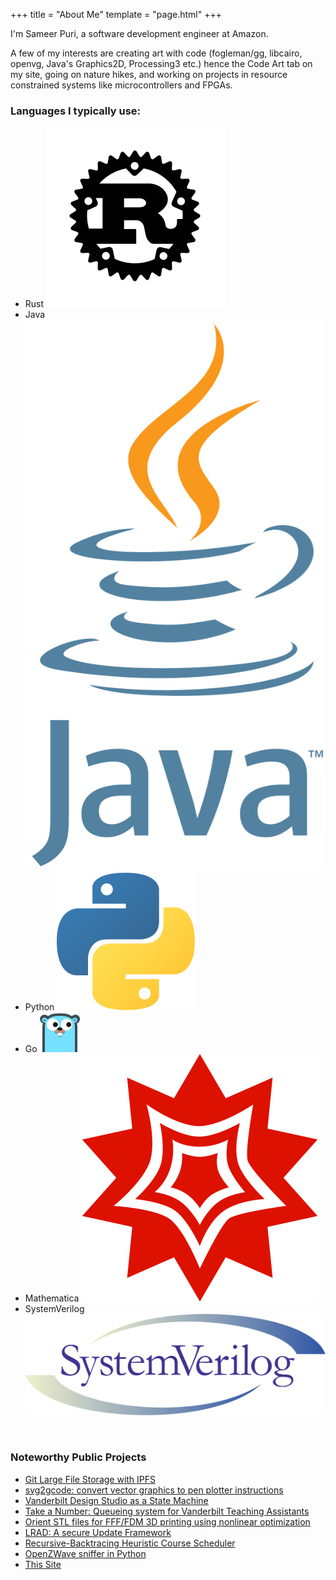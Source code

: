 +++
title = "About Me"
template = "page.html"
+++

I'm Sameer Puri, a software development engineer at Amazon.

A few of my interests are creating art with code (fogleman/gg, libcairo, openvg, Java's Graphics2D, Processing3 etc.) hence the Code Art tab on my site, going on nature hikes, and working on projects in resource constrained systems like microcontrollers and FPGAs.

### Languages I typically use:

<ul>
    <li>Rust
        <img src="rust.svg" class="ico">
    </li>
    <li>Java
        <img src="java.svg" class="ico">
    </li>
    <li>Python
        <img src="python.svg" class="ico">
    </li>
    <li>Go
        <img src="go.svg" class="ico">
    </li>
    <li>Mathematica
        <img src="mathematica.svg" class="ico">
    </li>
    <li>
        SystemVerilog
        <img src ="system_verilog.svg" class="ico">
    </li>
</ul>
<br>

<h3>Noteworthy Public Projects</h3>
<ul>
    <li>
        <a href="https://github.com/sameer-git-lfs-ipfs">Git Large File Storage with IPFS</a>
    </li>
    <li>
        <a href="https://github.com/sameer/svg2gcode">svg2gcode: convert vector graphics to pen plotter instructions</a>
    </li>
    <li>
        <a href="https://github.com/vanderbilt-design-studio/state-machine">Vanderbilt Design Studio as a State Machine</a>
    </li>
    <li>
    	<a href="https://github.com/take-a-number/frontend">Take a Number: Queueing system for Vanderbilt Teaching Assistants</a>
    </li>
    <li>
        <a href="https://github.com/sameer/orient-stl">Orient STL files for FFF/FDM 3D printing using nonlinear optimization</a>
    </li>
    <li>
    	<a href="https://github.com/sameer/lrad">LRAD: A secure Update Framework</a>
    </li>
    <li>
        <a href="https://github.com/sameer/degree-advisor">Recursive-Backtracing Heuristic Course Scheduler</a>
    </li>
    <li>
    	<a href="https://github.com/sameer/python-openzwave-sniffer">OpenZWave sniffer in Python</a>
    </li>
    <li>
        <a href="https://github.com/sameer/spuri_io">This Site</a>
    </li>
</ul>
